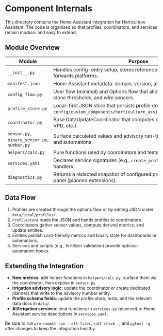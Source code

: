 ﻿# Component Internals

This directory contains the Home Assistant integration for Horticulture Assistant. The code is organised so that profiles, coordinators, and services remain modular and easy to extend.

## Module Overview

| Module | Purpose |
|--------|---------|
| `__init__.py` | Handles config-entry setup, stores references to the profile store, and forwards platforms. |
| `manifest.json` | Home Assistant metadata: domain, version, and ownership details. |
| `config_flow.py` | User flow (minimal) and Options flow that allows users to add profiles, clone thresholds, and wire sensors. |
| `profile_store.py` | Local-first JSON store that persists profile documents under `config/custom_components/horticulture_assistant/data/local/profiles/`. |
| `coordinator.py` | Base DataUpdateCoordinator that computes core metrics (dew point, VPD, etc.). |
| `sensor.py`, `binary_sensor.py`, `number.py` | Surface calculated values and advisory run-time numbers for dashboards and automations. |
| `helpers/calc.py` | Pure functions used by coordinators and tests. |
| `services.yaml` | Declares service signatures (e.g., `create_profile`) that map to service handlers. |
| `diagnostics.py` | Returns a redacted snapshot of configured profiles for the Diagnostics panel (planned extensions). |

## Data Flow

1. Profiles are created through the options flow or by editing JSON under `data/local/profiles/`.
2. `ProfileStore` reads the JSON and hands profiles to coordinators.
3. Coordinators gather sensor values, compute derived metrics, and update entities.
4. Entities publish card-friendly metrics and binary state for dashboards or automations.
5. Services and scripts (e.g., fertilizer validation) provide optional automation hooks.

## Extending the Integration

- **New metrics**: add helper functions in `helpers/calc.py`, surface them via the coordinator, then expose in `sensor.py`.
- **Irrigation advisory logic**: update the coordinator or create dedicated planners that write to the advisory number entity.
- **Profile schema fields**: update the profile store, tests, and the relevant data docs in `data/`.
- **AI/Irrigation services**: bind functions in `services.py` (planned) to Home Assistant service descriptions in `services.yaml`.

Be sure to run `pre-commit run --all-files`, `ruff check .`, and `pytest -q` after changes to keep the integration healthy.
